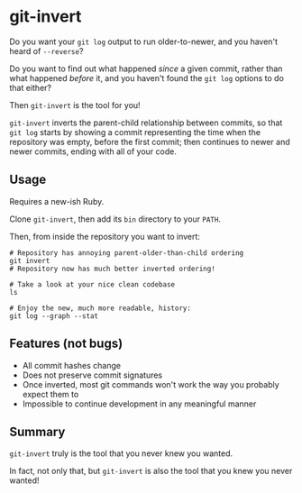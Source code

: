 # git-invert

Do you want your `git log` output to run older-to-newer, and you haven't heard of `--reverse`?

Do you want to find out what happened _since_ a given commit, rather than what happened _before_ it,
and you haven't found the `git log` options to do that either?

Then `git-invert` is the tool for you!

`git-invert` inverts the parent-child relationship between commits, so that `git log` starts
by showing a commit representing the time when the repository was empty, before the first commit;
then continues to newer and newer commits, ending with all of your code.

## Usage

Requires a new-ish Ruby.

Clone `git-invert`, then add its `bin` directory to your `PATH`.

Then, from inside the repository you want to invert:

```shell
# Repository has annoying parent-older-than-child ordering
git invert
# Repository now has much better inverted ordering!

# Take a look at your nice clean codebase
ls

# Enjoy the new, much more readable, history:
git log --graph --stat
```

## Features (not bugs)

* All commit hashes change
* Does not preserve commit signatures
* Once inverted, most git commands won't work the way you probably expect them to
* Impossible to continue development in any meaningful manner

## Summary

`git-invert` truly is the tool that you never knew you wanted.

In fact, not only that, but `git-invert` is also the tool that you knew you never wanted!
